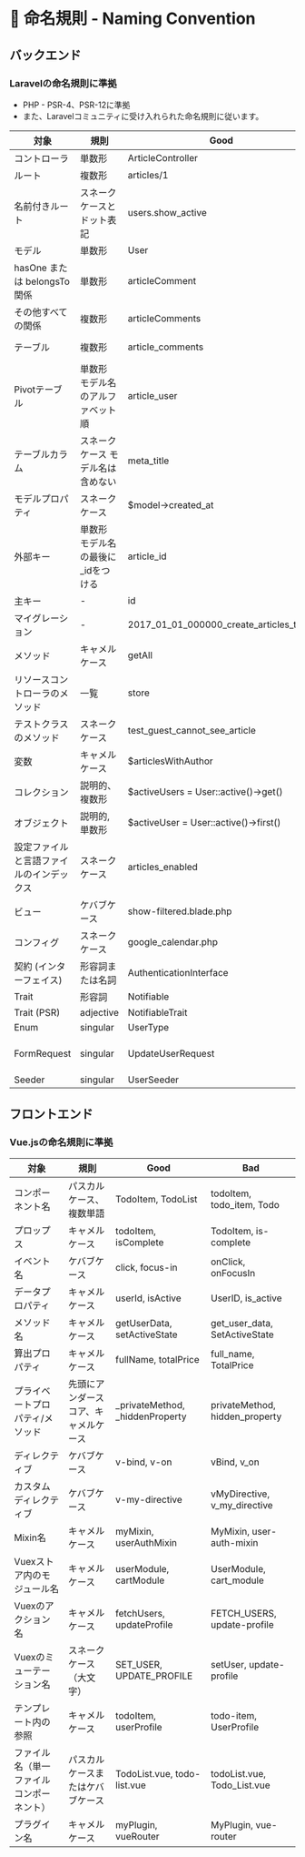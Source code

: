 # 📐 命名規則 - Naming Convention

## バックエンド

### Laravelの命名規則に準拠

- PHP - PSR-4、PSR-12に準拠
- また、Laravelコミュニティに受け入れられた命名規則に従います。

| 対象 | 規則 | Good | Bad |
|------|------|------|-----|
| コントローラ | 単数形 | ArticleController | ArticlesController |
| ルート | 複数形 | articles/1 | article/1 |
| 名前付きルート | スネークケースとドット表記 | users.show_active | users.show-active, show-active-users |
| モデル | 単数形 | User | Users |
| hasOne または belongsTo 関係 | 単数形 | articleComment | articleComments, article_comment |
| その他すべての関係 | 複数形 | articleComments | articleComment, article_comments |
| テーブル | 複数形 | article_comments | article_comment, articleComments |
| Pivotテーブル | 単数形 モデル名のアルファベット順 | article_user | user_article, articles_users |
| テーブルカラム | スネークケース モデル名は含めない | meta_title | MetaTitle; article_meta_title |
| モデルプロパティ | スネークケース | $model->created_at | $model->createdAt |
| 外部キー | 単数形 モデル名の最後に_idをつける | article_id | ArticleId, id_article, articles_id |
| 主キー | - | id | custom_id |
| マイグレーション | - | 2017_01_01_000000_create_articles_table | 2017_01_01_000000_articles |
| メソッド | キャメルケース | getAll | get_all |
| リソースコントローラのメソッド | 一覧 | store | saveArticle |
| テストクラスのメソッド | スネークケース | test_guest_cannot_see_article | testGuestCannotSeeArticle |
| 変数 | キャメルケース | $articlesWithAuthor | $articles_with_author |
| コレクション | 説明的、 複数形 | $activeUsers = User::active()->get() | $active, $data |
| オブジェクト | 説明的, 単数形 | $activeUser = User::active()->first() | $users, $obj |
| 設定ファイルと言語ファイルのインデックス | スネークケース | articles_enabled | ArticlesEnabled; articles-enabled |
| ビュー | ケバブケース | show-filtered.blade.php | showFiltered.blade.php, show_filtered.blade.php |
| コンフィグ | スネークケース | google_calendar.php | googleCalendar.php, google-calendar.php |
| 契約 (インターフェイス) | 形容詞または名詞 | AuthenticationInterface | Authenticatable, IAuthentication |
| Trait | 形容詞 | Notifiable | NotificationTrait |
| Trait (PSR) | adjective | NotifiableTrait | Notification |
| Enum | singular | UserType | UserTypes, UserTypeEnum |
| FormRequest | singular | UpdateUserRequest | UpdateUserFormRequest, UserFormRequest, UserRequest |
| Seeder | singular | UserSeeder | UsersSeeder |

## フロントエンド

### Vue.jsの命名規則に準拠

| 対象 | 規則 | Good | Bad |
|------|------|------|-----|
| コンポーネント名 | パスカルケース、複数単語 | TodoItem, TodoList | todoItem, todo_item, Todo |
| プロップス | キャメルケース | todoItem, isComplete | TodoItem, is-complete |
| イベント名 | ケバブケース | click, focus-in | onClick, onFocusIn |
| データプロパティ | キャメルケース | userId, isActive | UserID, is_active |
| メソッド名 | キャメルケース | getUserData, setActiveState | get_user_data, SetActiveState |
| 算出プロパティ | キャメルケース | fullName, totalPrice | full_name, TotalPrice |
| プライベートプロパティ/メソッド | 先頭にアンダースコア、キャメルケース | _privateMethod, _hiddenProperty | privateMethod, hidden_property |
| ディレクティブ | ケバブケース | v-bind, v-on | vBind, v_on |
| カスタムディレクティブ | ケバブケース | v-my-directive | vMyDirective, v_my_directive |
| Mixin名 | キャメルケース | myMixin, userAuthMixin | MyMixin, user-auth-mixin |
| Vuexストア内のモジュール名 | キャメルケース | userModule, cartModule | UserModule, cart_module |
| Vuexのアクション名 | キャメルケース | fetchUsers, updateProfile | FETCH_USERS, update-profile |
| Vuexのミューテーション名 | スネークケース（大文字） | SET_USER, UPDATE_PROFILE | setUser, update-profile |
| テンプレート内の参照 | キャメルケース | todoItem, userProfile | todo-item, UserProfile |
| ファイル名（単一ファイルコンポーネント） | パスカルケースまたはケバブケース | TodoList.vue, todo-list.vue | todoList.vue, Todo_List.vue |
| プラグイン名 | キャメルケース | myPlugin, vueRouter | MyPlugin, vue-router |

